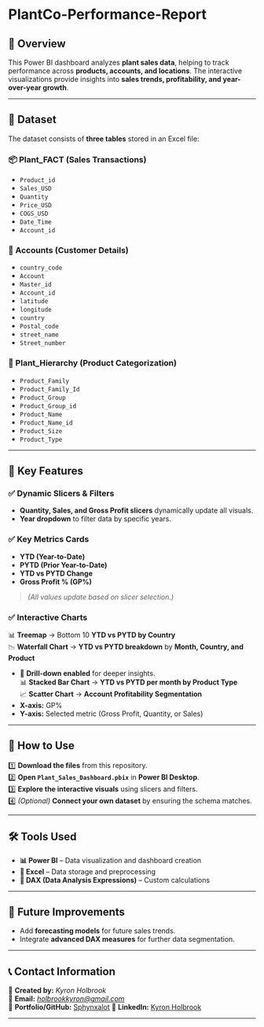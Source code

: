 # PlantCo-Performance-Report

## 🚀 Overview  
This Power BI dashboard analyzes **plant sales data**, helping to track performance across **products, accounts, and locations**. The interactive visualizations provide insights into **sales trends, profitability, and year-over-year growth**.  

---

## 📂 Dataset  

The dataset consists of **three tables** stored in an Excel file:  

### **📦 Plant_FACT** (Sales Transactions)  
- `Product_id`  
- `Sales_USD`  
- `Quantity`  
- `Price_USD`  
- `COGS_USD`  
- `Date_Time`  
- `Account_id`  

### **🏢 Accounts** (Customer Details)  
- `country_code`  
- `Account`  
- `Master_id`  
- `Account_id`  
- `latitude`  
- `longitude`  
- `country`  
- `Postal_code`  
- `street_name`  
- `Street_number`  

### **🌿 Plant_Hierarchy** (Product Categorization)  
- `Product_Family`  
- `Product_Family_Id`  
- `Product_Group`  
- `Product_Group_id`  
- `Product_Name`  
- `Product_Name_id`  
- `Product_Size`  
- `Product_Type`  

---

## 🎯 Key Features  

### ✅ **Dynamic Slicers & Filters**  
- **Quantity, Sales, and Gross Profit slicers** dynamically update all visuals.  
- **Year dropdown** to filter data by specific years.  

### ✅ **Key Metrics Cards**  
- **YTD (Year-to-Date)**  
- **PYTD (Prior Year-to-Date)**  
- **YTD vs PYTD Change**  
- **Gross Profit % (GP%)**  
> *(All values update based on slicer selection.)*  

### ✅ **Interactive Charts**  
📊 **Treemap** → Bottom 10 **YTD vs PYTD by Country**  
📉 **Waterfall Chart** → **YTD vs PYTD breakdown** by **Month, Country, and Product**  
   - 📌 **Drill-down enabled** for deeper insights.  
📊 **Stacked Bar Chart** → **YTD vs PYTD per month by Product Type**  
📈 **Scatter Chart** → **Account Profitability Segmentation**  
   - **X-axis:** GP%  
   - **Y-axis:** Selected metric (Gross Profit, Quantity, or Sales)  

---

## 🔗 How to Use  
1️⃣ **Download the files** from this repository.  
2️⃣ **Open `Plant_Sales_Dashboard.pbix`** in **Power BI Desktop**.  
3️⃣ **Explore the interactive visuals** using slicers and filters.  
4️⃣ *(Optional)* **Connect your own dataset** by ensuring the schema matches.  

---

## 🛠 Tools Used  
- **📊 Power BI** – Data visualization and dashboard creation  
- **📂 Excel** – Data storage and preprocessing  
- **🔣 DAX (Data Analysis Expressions)** – Custom calculations  

---

## 🚀 Future Improvements  
- Add **forecasting models** for future sales trends.  
- Integrate **advanced DAX measures** for further data segmentation.  

---

## 📞 Contact Information  
📌 **Created by:** *Kyron Holbrook*  
📧 **Email:** *holbrookkyron@gmail.com*  
🔗 **Portfolio/GitHub:** [Sphynxalot](https://github.com/Sphynxalot) 
🔗 **LinkedIn:** [Kyron Holbrook](https://www.linkedin.com/in/kyron-holbrook/) 

---
